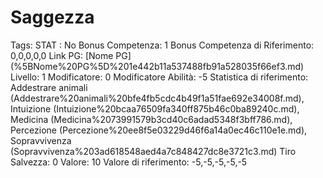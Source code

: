 # Saggezza

Tags: STAT
: No
Bonus Competenza: 1
Bonus Competenza di Riferimento: 0,0,0,0,0
Link PG: [Nome PG] (%5BNome%20PG%5D%201e442b11a537488fb91a528035f66ef3.md)
Livello: 1
Modificatore: 0
Modificatore  Abilità: -5
Statistica di riferimento: Addestrare animali (Addestrare%20animali%20bfe4fb5cdc4b49f1a51fae692e34008f.md), Intuizione (Intuizione%20bcaa76509fa340ff875b46c0ba89240c.md), Medicina (Medicina%2073991579b3cd40c6adad5348f3bff786.md), Percezione (Percezione%20ee8f5e03229d46f6a14a0ec46c110e1e.md), Sopravvivenza (Sopravvivenza%203ad618548aed4a7c848427dc8e3721c3.md)
Tiro Salvezza: 0
Valore: 10
Valore di riferimento: -5,-5,-5,-5,-5